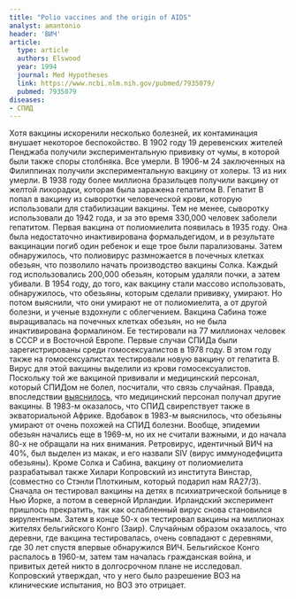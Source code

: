 ```yaml
---
title: "Polio vaccines and the origin of AIDS"
analyst: amantonio
header: 'ВИЧ'
article:
  type: article
  authors: Elswood
  year: 1994
  journal: Med Hypotheses
  link: https://www.ncbi.nlm.nih.gov/pubmed/7935079/
  pubmed: 7935079
diseases:
- СПИД
---
```


Хотя вакцины искоренили несколько болезней, их контаминация внушает некоторое беспокойство. В 1902 году 19 деревенских жителей Пенджаба получили экспериментальную прививку от чумы, в которoй были также споры столбняка. Все умерли. В 1906-м 24 заключенных на Филиппинах получили экспериментальную вакцину от холеры. 13 из них умерли.
В 1938 году более миллиона бразильцев получили вакцину от желтой лихорадки, которая была заражена гепатитом В. Гепатит В попал в вакцину из сыворотки человеческой крови, которую использовали для стабилизации вакцины. Тем не менее, сыворотку использовали до 1942 года, и за это время 330,000 человек заболели гепатитом.
Первая вакцина от полиомиелита появилась в 1935 году. Она была недостаточно инактивирована формальдегидом, и в результате вакцинации погиб один ребенок и еще трое были парализованы.
Затем обнаружилось, что полиовирус размножается в почечных клетках обезьян, что позволило начать производство вакцины Солка. Каждый год использовались 200,000 обезьян, которым удаляли почки, а затем убивали.
В 1954 году, до того, как вакцину стали массово использовать, обнаружилось, что обезьяны, которым сделали прививку, умирают. Но потом выяснили, что они умирают не от полиомиелита, а от другой болезни, и ученые вздохнули с облегчением.
Вакцина Сабина тоже выращивалась на почечных клетках обезьян, но не была инактивирована формалином. Ее тестировали на 77 миллионах человек в СССР и в Восточной Европе.
Первые случаи СПИДа были зарегистрированы среди гомосексуалистов в 1978 году. В этом году также на гомосексуалистах тестировали новую вакцину от гепатита В. Вирус для этой вакцины выделили из крови гомосексуалистов. Поскольку той же вакциной прививали и медицинский персонал, который СПИДом не болел, посчитали, что связь случайная. Правда, впоследствии [выяснилось](https://www.ncbi.nlm.nih.gov/pubmed/7609679), что медицинский персонал получал другие вакцины.
В 1983-м оказалось, что СПИД свирепствует также в экваториальной Африке. Вдобавок в 1983-м выяснилось, что обезьяны умирают от очень похожей на СПИД болезни. Вообще, эпидемии обезьян начались еще в 1969-м, но их не считали важными, и до начала 80-х не обращали на них внимания. Ретровирус, идентичный ВИЧ на 40%, был выделен из макак, и его назвали SIV (вирус иммунодефицита обезьяны).
Кроме Солка и Сабина, вакцину от полиомиелита разрабатывал также Хилари Копровский из института Винстар, (совместно со Стэнли Плоткиным, который подарил нам RA27/3). Сначала он тестировал вакцины на детях в психиатрической больнице в Нью Йорке, а потом в северной Ирландии. Ирландский эксперимент пришлось прекратить, так как ослабленный вирус снова становился вирулентным. Затем в конце 50-х он тестировал вакцины на миллионах жителях бельгийского Конго (Заир). Случайным образом оказалось, что деревни, где вакцина тестировалась, очень совпадают с деревнями, где 30 лет спустя впервые обнаружился ВИЧ. Бельгийское Конго распалось в 1960-м, затем там началась гражданская война, и привитых детей никто в долгосрочном плане не исследовал. Копровский утверждал, что у него было разрешение ВОЗ на клинические испытания, но ВОЗ это отрицает.
